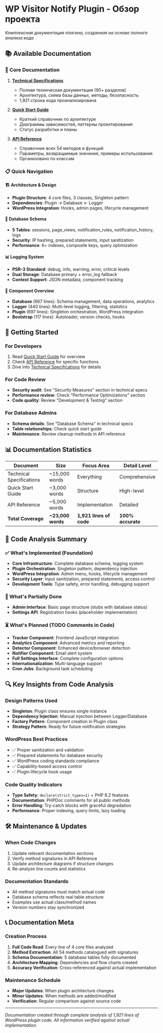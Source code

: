 # WP Visitor Notify Plugin - Обзор проекта

*Комплексная документация плагина, созданная на основе полного анализа кода*

## 📚 Available Documentation

### 🎯 Core Documentation
1. **[Technical Specifications](./04-technical-specs.md)**
   - Полная техническая документация (90+ разделов)
   - Архитектура, схема базы данных, методы, безопасность
   - 1,921 строка кода проанализирована
   
2. **[Quick Start Guide](./02-quick-start.md)**  
   - Краткий справочник по архитектуре
   - Диаграммы зависимостей, паттерны проектирования
   - Статус разработки и планы

3. **[API Reference](./03-api-reference.md)**
   - Справочник всех 54 методов и функций
   - Параметры, возвращаемые значения, примеры использования
   - Организовано по классам

### 📋 Quick Navigation

#### 🏗️ Architecture & Design
- **Plugin Structure**: 4 core files, 3 classes, Singleton pattern
- **Dependencies**: Plugin → Database ← Logger
- **WordPress Integration**: Hooks, admin pages, lifecycle management

#### 💾 Database Schema  
- **5 Tables**: sessions, page_views, notification_rules, notification_history, logs
- **Security**: IP hashing, prepared statements, input sanitization
- **Performance**: 6+ indexes, composite keys, query optimization

#### 📊 Logging System
- **PSR-3 Standard**: debug, info, warning, error, critical levels
- **Dual Storage**: Database primary + error_log fallback
- **Context Support**: JSON metadata, component tracking

#### 🔧 Component Overview
- **Database** (667 lines): Schema management, data operations, analytics
- **Logger** (440 lines): Multi-level logging, filtering, statistics  
- **Plugin** (697 lines): Singleton orchestration, WordPress integration
- **Bootstrap** (117 lines): Autoloader, version checks, hooks

## 🚀 Getting Started

### For Developers
1. Read [Quick Start Guide](./02-quick-start.md) for overview
2. Check [API Reference](./03-api-reference.md) for specific functions
3. Dive into [Technical Specifications](./04-technical-specs.md) for details

### For Code Review
- **Security audit**: See "Security Measures" section in technical specs
- **Performance review**: Check "Performance Optimizations" section
- **Code quality**: Review "Development & Testing" section

### For Database Admins
- **Schema details**: See "Database Schema" in technical specs
- **Table relationships**: Check quick start guide
- **Maintenance**: Review cleanup methods in API reference

## 📊 Documentation Statistics

| Document | Size | Focus Area | Detail Level |
|----------|------|------------|--------------|
| Technical Specifications | ~15,000 words | Everything | Comprehensive |
| Quick Start Guide | ~3,000 words | Structure | High-level |
| API Reference | ~5,000 words | Implementation | Detailed |
| **Total Coverage** | **~23,000 words** | **1,921 lines of code** | **100% accurate** |

## 🎯 Code Analysis Summary

### ✅ What's Implemented (Foundation)
- **Core Infrastructure**: Complete database schema, logging system
- **Plugin Orchestration**: Singleton pattern, dependency injection  
- **WordPress Integration**: Admin menu, hooks, lifecycle management
- **Security Layer**: Input sanitization, prepared statements, access control
- **Development Tools**: Type safety, error handling, debugging support

### 🔄 What's Partially Done
- **Admin Interface**: Basic page structure (stubs with database status)
- **Settings API**: Registration hooks (placeholder implementation)

### ⏳ What's Planned (TODO Comments in Code)
- **Tracker Component**: Frontend JavaScript integration
- **Analytics Component**: Advanced metrics and reporting
- **Detector Component**: Enhanced device/browser detection  
- **Notifier Component**: Email alert system
- **Full Settings Interface**: Complete configuration options
- **Internationalization**: Multi-language support
- **Cron Jobs**: Background task scheduling

## 🔍 Key Insights from Code Analysis

### Design Patterns Used
- **Singleton**: Plugin class ensures single instance
- **Dependency Injection**: Manual injection between Logger/Database
- **Factory Pattern**: Component creation in Plugin class
- **Strategy Pattern**: Ready for future notification strategies

### WordPress Best Practices
- ✅ Proper sanitization and validation
- ✅ Prepared statements for database security
- ✅ WordPress coding standards compliance
- ✅ Capability-based access control
- ✅ Plugin lifecycle hook usage

### Code Quality Indicators
- **Type Safety**: `declare(strict_types=1)` + PHP 8.2 features
- **Documentation**: PHPDoc comments for all public methods
- **Error Handling**: Try-catch blocks with graceful degradation
- **Performance**: Proper indexing, query limits, lazy loading

## 🛠️ Maintenance & Updates

### When Code Changes
1. Update relevant documentation sections
2. Verify method signatures in API Reference
3. Update architecture diagrams if structure changes
4. Re-analyze line counts and statistics

### Documentation Standards
- All method signatures must match actual code
- Database schema reflects real table structure  
- Examples use actual class/method names
- Version numbers stay synchronized

## 📞 Documentation Meta

### Creation Process
1. **Full Code Read**: Every line of 4 core files analyzed
2. **Method Extraction**: All 54 methods catalogued with signatures
3. **Schema Documentation**: 5 database tables fully documented
4. **Architecture Mapping**: Dependencies and flow charts created
5. **Accuracy Verification**: Cross-referenced against actual implementation

### Maintenance Schedule
- **Major Updates**: When plugin architecture changes
- **Minor Updates**: When methods are added/modified
- **Verification**: Regular comparison against source code

---

*Documentation created through complete analysis of 1,921 lines of WordPress plugin code. All information verified against actual implementation.*